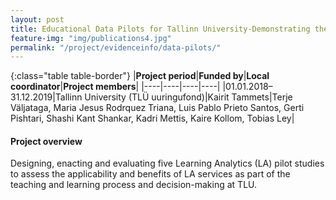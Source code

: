```yaml
---
layout: post
title: Educational Data Pilots for Tallinn University-Demonstrating the Practical Benefits for Multiple Stakeholders  
feature-img: "img/publications4.jpg"
permalink: "/project/evidenceinfo/data-pilots/"
---
```


{:class="table table-border"}
|**Project period**|**Funded by**|**Local coordinator**|**Project members**|
|----|----|----|----|
|01.01.2018–31.12.2019|Tallinn University (TLÜ uuringufond)|Kairit Tammets|Terje Väljataga, Maria Jesus Rodrquez Triana, Luis Pablo Prieto Santos, Gerti Pishtari, Shashi Kant Shankar, Kadri Mettis, Kaire Kollom, Tobias Ley|

#### Project overview
Designing, enacting and evaluating five Learning Analytics (LA) pilot studies to assess the applicability and benefits of LA services as part of the teaching and learning process and decision-making at TLU.

